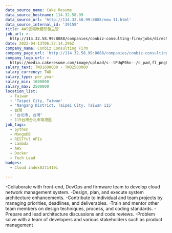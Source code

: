 ```yaml
---
data_source_name: Cake Resume
data_source_hostname: 114.32.58.99
data_source_url: 'http://114.32.58.99:8088/new 11.html'
data_source_internal_id: '39159'
title: AWS雲端軟體研發主管
job_url: >-
  http://114.32.58.99:8088/companies/conbiz-consulting-firm/jobs/director-of-aws-cloud-software-r-amp-d
date: 2022-04-13T06:27:14.296Z
company_name: Conbiz Consulting Firm
company_page_url: 'http://114.32.58.99:8088/companies/conbiz-consulting-firm'
company_logo_url: >-
  https://media.cakeresume.com/image/upload/s--tPUqP0kn--/c_pad,fl_png8,h_200,w_200/v1634116095/vsgsbfwlsg1lcvof5ven.png
salary_text: TWD1600000 - TWD2500000
salary_currency: TWD
salary_type: per_year
salary_min: 1600000
salary_max: 2500000
location_list:
  - Taiwan
  - 'Taipei City, Taiwan'
  - 'Nangang District, Taipei City, Taiwan 115'
  - 台灣
  - '台北市, 台灣'
  - 115台灣台北市南港區
job_tags:
  - python
  - MongoDB
  - RESTful APIs
  - Lambda
  - AWS
  - Docker
  - Tech Lead
badges:
  - Cloud index03t1419i

---
```


-Collaborate with front-end, DevOps and firmware team to develop cloud network management system. -Design, plan, and execute system architecture enhancements. -Contribute to individual and team projects by managing priorities, deadlines, and deliverables. -Train and mentor other team members on design techniques, process, and coding standards. -Prepare and lead architecture discussions and code reviews. -Problem solve with a team of developers and various stakeholders such as product management 